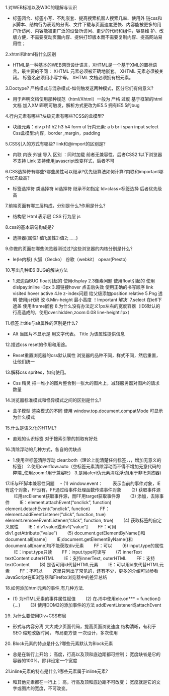 1.对WEB标准以及W3C的理解与认识
- 标签闭合、标签小写、不乱嵌套、提高搜索机器人搜索几率、使用外 链css和js脚本、结构行为表现的分离、文件下载与页面速度更快、内容能被更多的用户所访问、内容能被更广泛的设备所访问、更少的代码和组件，容易维 护、改版方便，不需要变动页面内容、提供打印版本而不需要复制内容、提高网站易用性；

2.xhtml和html有什么区别
- HTML是一种基本的WEB网页设计语言，XHTML是一个基于XML的置标语言，最主要的不同：
XHTML 元素必须被正确地嵌套。
XHTML 元素必须被关闭。
标签名必须用小写字母。
XHTML 文档必须拥有根元素。

3.Doctype? 严格模式与混杂模式-如何触发这两种模式，区分它们有何意义? 
- 用于声明文档使用那种规范（html/Xhtml）一般为 严格 过度 基于框架的html文档
加入XMl声明可触发，解析方式更改为IE5.5 拥有IE5.5的bug

4.行内元素有哪些?块级元素有哪些?CSS的盒模型?
- 块级元素：div p h1 h2 h3 h4 form ul
行内元素: a b br i span input select
Css盒模型:内容，border ,margin，padding

5.CSS引入的方式有哪些? link和@import的区别是?
- 内联 内嵌 外链 导入
区别 ：同时加载
前者无兼容性，后者CSS2.1以下浏览器不支持
Link 支持使用javascript改变样式，后者不可

6.CSS选择符有哪些?哪些属性可以继承?优先级算法如何计算?内联和important哪个优先级高?
- 标签选择符 类选择符 id选择符
继承不如指定 Id>class>标签选择
后者优先级高

7.前端页面有哪三层构成，分别是什么?作用是什么?
- 结构层 Html 表示层 CSS 行为层 js

8.css的基本语句构成是?
- 选择器{属性1:值1;属性2:值2;……}

9.你做的页面在哪些流览器测试过?这些浏览器的内核分别是什么?
- Ie(Ie内核) 火狐（Gecko） 谷歌（webkit） opear(Presto)

10.写出几种IE6 BUG的解决方法
- 1.双边距BUG float引起的 使用display
2.3像素问题 使用float引起的 使用dislpay:inline -3px
3.超链接hover 点击后失效 使用正确的书写顺序 link visited hover active
4.Ie z-index问题 给父级添加position:relative
5.Png 透明 使用js代码 改
6.Min-height 最小高度 ！Important 解决’
7.select 在ie6下遮盖 使用iframe嵌套
8.为什么没有办法定义1px左右的宽度容器（IE6默认的行高造成的，使用over:hidden,zoom:0.08 line-height:1px）

11.标签上title与alt属性的区别是什么?
- Alt 当图片不显示是 用文字代表。
Title 为该属性提供信息

12.描述css reset的作用和用途。
- Reset重置浏览器的css默认属性 浏览器的品种不同，样式不同，然后重置，让他们统一

13.解释css sprites，如何使用。
- Css 精灵 把一堆小的图片整合到一张大的图片上，减轻服务器对图片的请求数量

14.浏览器标准模式和怪异模式之间的区别是什么?
- 盒子模型 渲染模式的不同
使用 window.top.document.compatMode 可显示为什么模式

15.什么是语义化的HTML?
- 直观的认识标签 对于搜索引擎的抓取有好处

16.清除浮动的几种方式，各自的优缺点
- 1.使用空标签清除浮动 clear:both（理论上能清楚任何标签，，，增加无意义的标签）
2.使用overflow:auto（空标签元素清除浮动而不得不增加无意代码的弊端,,使用zoom:1用于兼容IE）
3.是用afert伪元素清除浮动(用于非IE浏览器)

17.IE与FF脚本兼容性问题
　- (1) window.event：
　　表示当前的事件对象，IE有这个对象，FF没有，FF通过给事件处理函数传递事件对象
　　(2) 获取事件源
　　IE用srcElement获取事件源，而FF用target获取事件源
　　(3) 添加，去除事件
　　IE：element.attachEvent(“onclick”, function) element.detachEvent(“onclick”, function)
　　FF：element.addEventListener(“click”, function, true) element.removeEventListener(“click”, function, true)
　　(4) 获取标签的自定义属性
　　IE：div1.value或div1[“value”]
　　FF：可用div1.getAttribute(“value”)
　　(5) document.getElementByName()和document.all[name]
　　IE;document.getElementByName()和document.all[name]均不能获取div元素
　　FF：可以
　　(6) input.type的属性
　　IE：input.type只读
　　FF：input.type可读写
　　(7) innerText textContent outerHTML
　　IE：支持innerText, outerHTML
　　FF：支持textContent
　　(8) 是否可用id代替HTML元素
　　IE：可以用id来代替HTML元素
　　FF：不可以
　　这里只列出了常见的，还有不少，更多的介绍可以参看JavaScript在IE浏览器和Firefox浏览器中的差异总结
  
18.如何添加html元素的事件,有几种方法.
- (1) 为HTML元素的事件属性赋值
　　(2) 在JS中使用ele.on*** = function() {…}
　　(3) 使用DOM2的添加事件的方法 addEventListener或attachEvent
  
 19. 为什么要使用Div+CSS布局
- 形式与内容分离
大大减少页面代码，提高页面浏览速度
结构清晰，有利于SEO
缩短改版时间， 布局更方便
一次设计，多次使用

20. Block元素的特点是什么?哪些元素默认为Block元素
- 总是在新行上开始；
高度，行高以及顶和底边距都可控制；
宽度缺省是它的容器的100%，除非设定一个宽度

21.inline元素的特点是什么?哪些元素属于inline元素?
- 和其他元素都在一行上；
高，行高及顶和底边距不可改变；
宽度就是它的文字或图片的宽度，不可改变。





